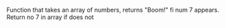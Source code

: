 Function that takes an array of numbers, returns "Boom!" fi num 7 appears. Return no 7 in array if does not
